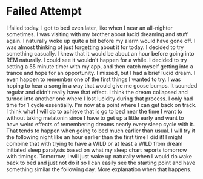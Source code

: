 # Failed Attempt

I failed today. I got to bed even later, like when I near an all-nighter sometimes. I was visiting with my brother about lucid dreaming and stuff again. I naturally woke up quite a bit before my alarm would have gone off. I was almost thinking of just forgetting about it for today. I decided to try something casually. I knew that it would be about an hour before going into REM naturally. I could see it wouldn't happen for a while. I decided to try setting a 55 minute timer with my app, and then catch myself getting into a trance and hope for an opportunity. I missed, but I had a brief lucid dream. I even happen to remember one of the first things I wanted to try. I was hoping to hear a song in a way that would give me goose bumps. It sounded regular and didn't really have that effect. I think the dream collapsed and turned into another one where I lost lucidity during that process. I only had time for 1 cycle essentially. I'm now at a point where I can get back on track. I think what I will do to achieve that is go to bed near the time I want to without taking melatonin since I have to get up a little early and want to have weird effects of remembering dreams nearly every sleep cycle with it. That tends to happen when going to bed much earlier than usual. I will try it the following night like an hour earlier than the first time I did it! I might combine that with trying to have a WILD or at least a WILD from dream initiated sleep paralysis based on what my sleep chart reports tomorrow with timings. Tomorrow, I will just wake up naturally when I would do wake back to bed and just not do it so I can easily see the starting point and have something similar the following day. More explanation when that happens.
